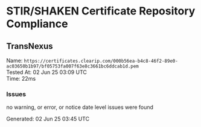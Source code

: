 # STIR/SHAKEN Certificate Repository Compliance

## TransNexus

Name: `https://certificates.clearip.com/000b56ea-b4c8-46f2-89e0-ac03650b1b97/bf05753fa007f63e8c3661bc6ddcab1d.pem`\
Tested At: 02 Jun 25 03:09 UTC\
Time: 22ms

### Issues

no warning, or error, or notice date level issues were found

Generated: 02 Jun 25 03:45 UTC